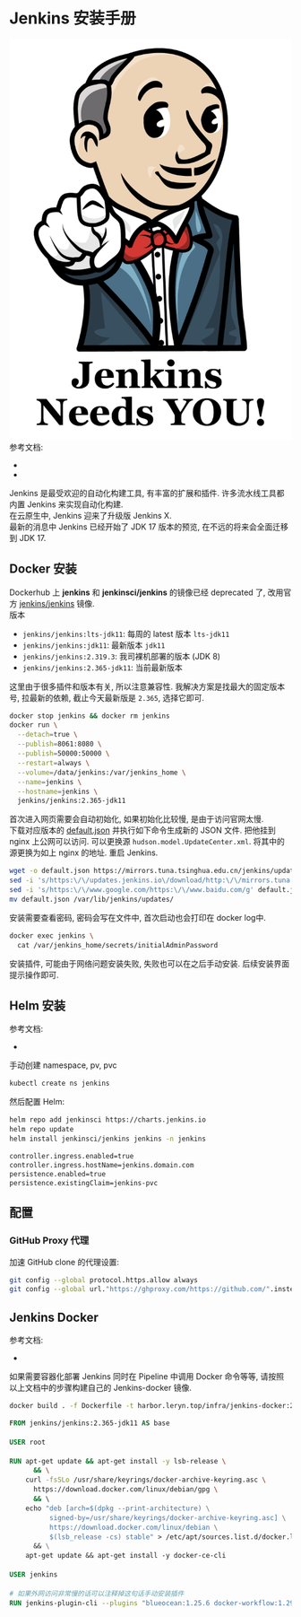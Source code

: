 <a name="ETtiD"></a>
# Jenkins 安装手册
![image.png](./assets/1662020535807-e918e80c-2095-457a-97a7-ccfe593dfec0.png)<br />参考文档:

- 
- 

Jenkins 是最受欢迎的自动化构建工具, 有丰富的扩展和插件. 许多流水线工具都内置 Jenkins 来实现自动化构建.<br />在云原生中, Jenkins 迎来了升级版 Jenkins X.<br />最新的消息中 Jenkins 已经开始了 JDK 17 版本的预览, 在不远的将来会全面迁移到 JDK 17.
<a name="lCMVr"></a>
## Docker 安装
Dockerhub 上 **jenkins** 和 **jenkinsci/jenkins** 的镜像已经 deprecated 了, 改用官方 [jenkins/jenkins](https://hub.docker.com/r/jenkins/jenkins) 镜像.<br />版本

- `jenkins/jenkins:lts-jdk11`: 每周的 latest 版本 `lts-jdk11`
- `jenkins/jenkins:jdk11`: 最新版本 `jdk11`
- `jenkins/jenkins:2.319.3`: 我司裸机部署的版本 (JDK 8)
- `jenkins/jenkins:2.365-jdk11`: 当前最新版本

这里由于很多插件和版本有关, 所以注意兼容性. 我解决方案是找最大的固定版本号, 拉最新的依赖, 截止今天最新版是 `2.365`, 选择它即可.
```bash
docker stop jenkins && docker rm jenkins
docker run \
  --detach=true \
  --publish=8061:8080 \
  --publish=50000:50000 \
  --restart=always \
  --volume=/data/jenkins:/var/jenkins_home \
  --name=jenkins \
  --hostname=jenkins \
  jenkins/jenkins:2.365-jdk11
```
首次进入网页需要会自动初始化, 如果初始化比较慢, 是由于访问官网太慢.<br />下载对应版本的 [default.json](https://mirrors.tuna.tsinghua.edu.cn/jenkins/updates/dynamic-stable-2.346.1/update-center.json) 并执行如下命令生成新的 JSON 文件. 把他挂到 nginx 上公网可以访问. 可以更换源 `hudson.model.UpdateCenter.xml`. 将其中的源更换为如上 nginx 的地址. 重启 Jenkins.
```bash
wget -o default.json https://mirrors.tuna.tsinghua.edu.cn/jenkins/updates/dynamic-stable-2.346.1/update-center.json
sed -i 's/https:\/\/updates.jenkins.io\/download/http:\/\/mirrors.tuna.tsinghua.edu.cn\/jenkins/g' default.json
sed -i 's/https:\/\/www.google.com/https:\/\/www.baidu.com/g' default.json
mv default.json /var/lib/jenkins/updates/
```
安装需要查看密码, 密码会写在文件中, 首次启动也会打印在 docker log中.
```bash
docker exec jenkins \
  cat /var/jenkins_home/secrets/initialAdminPassword
```
安装插件, 可能由于网络问题安装失败, 失败也可以在之后手动安装. 后续安装界面提示操作即可.
<a name="OLwyH"></a>
## Helm 安装
参考文档:

- 

手动创建 namespace, pv, pvc
```bash
kubectl create ns jenkins
```
然后配置 Helm:
```bash
helm repo add jenkinsci https://charts.jenkins.io
helm repo update
helm install jenkinsci/jenkins jenkins -n jenkins
```
```properties
controller.ingress.enabled=true
controller.ingress.hostName=jenkins.domain.com
persistence.enabled=true
persistence.existingClaim=jenkins-pvc
```
<a name="eqm6H"></a>
## 配置
<a name="MA9wl"></a>
### GitHub Proxy 代理
加速 GitHub clone 的代理设置:
```bash
git config --global protocol.https.allow always
git config --global url."https://ghproxy.com/https://github.com/".insteadOf "https://github.com/"
```
<a name="lCboJ"></a>
## Jenkins Docker
参考文档:

- 

如果需要容器化部署 Jenkins 同时在 Pipeline 中调用 Docker 命令等等, 请按照以上文档中的步骤构建自己的 Jenkins-docker 镜像. 
```bash
docker build . -f Dockerfile -t harbor.leryn.top/infra/jenkins-docker:2.365-jdk11
```
```dockerfile
FROM jenkins/jenkins:2.365-jdk11 AS base

USER root

RUN apt-get update && apt-get install -y lsb-release \
      && \
    curl -fsSLo /usr/share/keyrings/docker-archive-keyring.asc \
      https://download.docker.com/linux/debian/gpg \
      && \  
    echo "deb [arch=$(dpkg --print-architecture) \
          signed-by=/usr/share/keyrings/docker-archive-keyring.asc] \
          https://download.docker.com/linux/debian \
          $(lsb_release -cs) stable" > /etc/apt/sources.list.d/docker.list \
      && \
    apt-get update && apt-get install -y docker-ce-cli

USER jenkins

# 如果外网访问非常慢的话可以注释掉这句话手动安装插件
RUN jenkins-plugin-cli --plugins "blueocean:1.25.6 docker-workflow:1.29"
```
